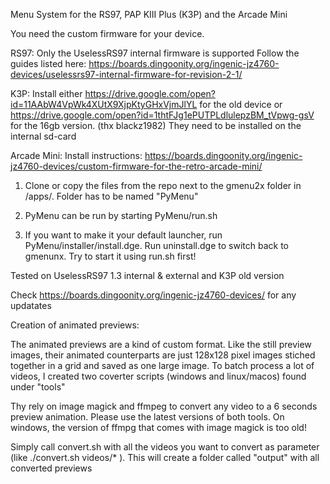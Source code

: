 Menu System for the RS97, PAP KIII Plus (K3P) and the Arcade Mini

You need the custom firmware for your device.

RS97:
Only the UselessRS97 internal firmware is supported
Follow the guides listed here:
https://boards.dingoonity.org/ingenic-jz4760-devices/uselessrs97-internal-firmware-for-revision-2-1/

K3P:
Install either https://drive.google.com/open?id=11AAbW4VpWk4XUtX9XjpKtyGHxVjmJlYL for the old device or 
https://drive.google.com/open?id=1thtFJg1ePUTPLdlulepzBM_tVpwg-gsV for the 16gb version.
(thx blackz1982)
They need to be installed on the internal sd-card

Arcade Mini:
Install instructions: https://boards.dingoonity.org/ingenic-jz4760-devices/custom-firmware-for-the-retro-arcade-mini/
 
1. Clone or copy the files from the repo next to the gmenu2x folder in /apps/. Folder has to be named "PyMenu"

2. PyMenu can be run by starting PyMenu/run.sh

3. If you want to make it your default launcher, run PyMenu/installer/install.dge. Run uninstall.dge to switch back to gmenunx. Try to start it using run.sh first!

Tested on UselessRS97 1.3 internal & external and K3P old version

Check https://boards.dingoonity.org/ingenic-jz4760-devices/ for any updatates


Creation of animated previews:

The animated previews are a kind of custom format. Like the still preview images, their animated counterparts are just 128x128 pixel images stiched together in a grid and saved as one large image. To batch process a lot of videos, I created two coverter scripts (windows and linux/macos) found under "tools" 

Thy rely on image magick and ffmpeg to convert any video to a 6 seconds preview animation.
Please use the latest versions of both tools. On windows, the version of ffmpg that comes with image magick is too old!

Simply call convert.sh with all the videos you want to convert as parameter (like ./convert.sh videos/* ). This will create a folder called "output" with all converted previews